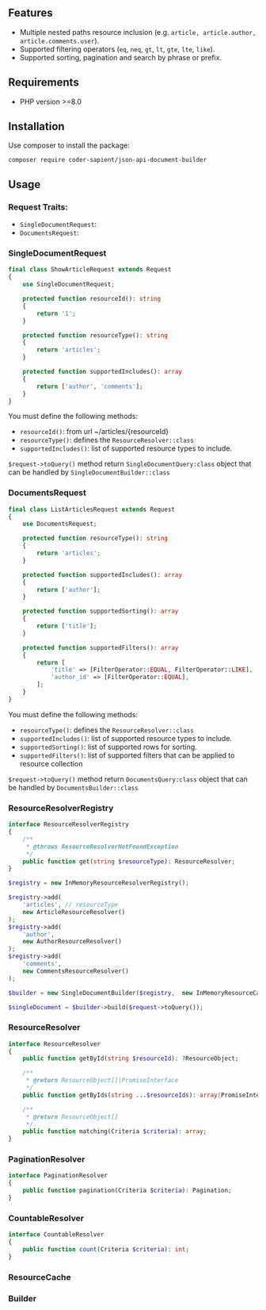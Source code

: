 ## Features
- Multiple nested paths resource inclusion (e.g. `article, article.author, article.comments.user`).
- Supported filtering operators (`eq`, `neq`, `gt`, `lt`, `gte`, `lte`, `like`).
- Supported sorting, pagination and search by phrase or prefix.

## Requirements

- PHP version &gt;=8.0

## Installation

Use composer to install the package:

```
composer require coder-sapient/json-api-document-builder
```

## Usage

### Request Traits:

- `SingleDocumentRequest`: 
- `DocumentsRequest`:

### SingleDocumentRequest

```php
final class ShowArticleRequest extends Request
{
    use SingleDocumentRequest;

    protected function resourceId(): string
    {
        return '1'; 
    }

    protected function resourceType(): string
    {
        return 'articles';
    }

    protected function supportedIncludes(): array
    {
        return ['author', 'comments'];
    }
}
```

You must define the following methods:
- `resourceId()`: from url ~/articles/{resourceId}
- `resourceType()`: defines the `ResourceResolver::class`
- `supportedIncludes()`: list of supported resource types to include.

`$request->toQuery()` method return `SingleDocumentQuery:class` object that can be handled by `SingleDocumentBuilder::class`

### DocumentsRequest

```php
final class ListArticlesRequest extends Request
{
    use DocumentsRequest;

    protected function resourceType(): string
    {
        return 'articles';
    }

    protected function supportedIncludes(): array
    {
        return ['author'];
    }

    protected function supportedSorting(): array
    {
        return ['title'];
    }

    protected function supportedFilters(): array
    {
        return [
            'title' => [FilterOperator::EQUAL, FilterOperator::LIKE],
            'author_id' => [FilterOperator::EQUAL],
        ];
    }
}
```

You must define the following methods:
- `resourceType()`: defines the `ResourceResolver::class`
- `supportedIncludes()`: list of supported resource types to include.
- `supportedSorting()`: list of supported rows for sorting.
- `supportedFilters()`: list of supported filters that can be applied to resource collection

`$request->toQuery()` method return `DocumentsQuery:class` object that can be handled by `DocumentsBuilder::class`

### ResourceResolverRegistry

```php
interface ResourceResolverRegistry
{
    /**
     * @throws ResourceResolverNotFoundException
     */
    public function get(string $resourceType): ResourceResolver;
}
```

```php
$registry = new InMemoryResourceResolverRegistry();

$registry->add(
    'articles', // resourceType
    new ArticleResourceResolver()
);
$registry->add(
    'author', 
    new AuthorResourceResolver()
);
$registry->add(
    'comments',
    new CommentsResourceResolver()
);

$builder = new SingleDocumentBuilder($registry,  new InMemoryResourceCache());

$singleDocument = $builder->build($request->toQuery());
```

### ResourceResolver

```php
interface ResourceResolver
{
    public function getById(string $resourceId): ?ResourceObject;

    /**
     * @return ResourceObject[]|PromiseInterface
     */
    public function getByIds(string ...$resourceIds): array|PromiseInterface;

    /**
     * @return ResourceObject[]
     */
    public function matching(Criteria $criteria): array;
}
```

### PaginationResolver

```php
interface PaginationResolver
{
    public function pagination(Criteria $criteria): Pagination;
}
```

### CountableResolver

```php
interface CountableResolver
{
    public function count(Criteria $criteria): int;
}
```

### ResourceCache

### Builder
